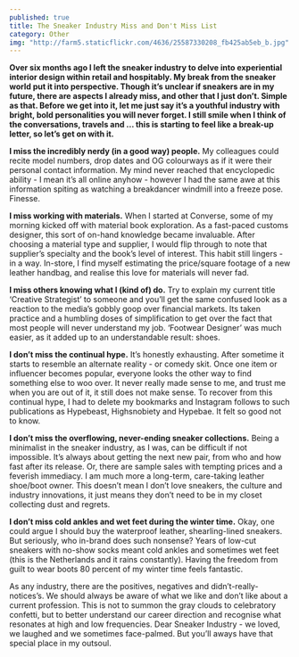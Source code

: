 ```yaml
---
published: true
title: The Sneaker Industry Miss and Don't Miss List
category: Other
img: "http://farm5.staticflickr.com/4636/25587330208_fb425ab5eb_b.jpg"
---
```

**Over six months ago I left the sneaker industry to delve into experiential interior design within retail and hospitably. My break from the sneaker world put it into perspective. Though it’s unclear if sneakers are in my future, there are aspects I already miss, and other that I just don’t. Simple as that. Before we get into it, let me just say it’s a youthful industry with bright, bold personalities you will never forget. I still smile when I think of the conversations, travels and ... this is starting to feel like a break-up letter, so let’s get on with it.**

**I miss the incredibly nerdy (in a good way) people.** My colleagues could recite model numbers, drop dates and OG colourways as if it were their personal contact information. My mind never reached that encyclopedic ability - I mean it’s all online anyhow - however I had the same awe at this information spiting as watching a breakdancer windmill into a freeze pose. Finesse.

**I miss working with materials.** When I started at Converse, some of my morning kicked off with material book exploration. As a fast-paced customs designer, this sort of on-hand knowledge became invaluable. After choosing a material type and supplier, I would flip through to note that supplier’s specialty and the book’s level of interest. This habit still lingers - in a way. In-store, I find myself estimating the price/square footage of a new leather handbag, and realise this love for materials will never fad. 

**I miss others knowing what I (kind of) do.** Try to explain my current title ‘Creative Strategist’ to someone and you’ll get the same confused look as a reaction to the media’s gobbly goop over financial markets. Its taken practice and a humbling doses of simplification to get over the fact that most people will never understand my job. ‘Footwear Designer’ was much easier, as it added up to an understandable result: shoes. 

**I don’t miss the continual hype.** It’s honestly exhausting. After sometime it starts to resemble an alternate reality - or comedy skit. Once one item or influencer becomes popular, everyone looks the other way to find something else to woo over. It never really made sense to me, and trust me when you are out of it, it still does not make sense. To recover from this continual hype, I had to delete my bookmarks and Instagram follows to such publications as Hypebeast, Highsnobiety and Hypebae. It felt so good not to know.

**I don’t miss the overflowing, never-ending sneaker collections.** Being a minimalist in the sneaker industry, as I was, can be difficult if not impossible. It’s always about getting the next new pair, from who and how fast after its release. Or, there are sample sales with tempting prices and a feverish immediacy. I am much more a long-term, care-taking leather shoe/boot owner. This doesn’t mean I don’t love sneakers, the culture and industry innovations, it just means they don’t need to be in my closet collecting dust and regrets. 

**I don’t miss cold ankles and wet feet during the winter time.** Okay, one could argue I should buy the waterproof leather, shearling-lined sneakers. But seriously, who in-brand does such nonsense? Years of low-cut sneakers with no-show socks meant cold ankles and sometimes wet feet (this is the Netherlands and it rains constantly). Having the freedom from guilt to wear boots 80 percent of my winter time feels fantastic. 

As any industry, there are the positives, negatives and didn’t-really-notices’s. We should always be aware of what we like and don’t like about a current profession. This is not to summon the gray clouds to celebratory confetti, but to better understand our career direction and recognise what resonates at high and low frequencies. Dear Sneaker Industry - we loved, we laughed and we sometimes face-palmed. But you’ll aways have that special place in my outsoul.
